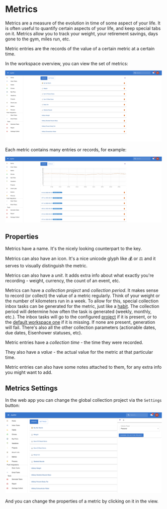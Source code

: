 # Metrics

Metrics are a measure of the evolution in time of some aspect of your life. It is often useful to
quantify certain aspects of your life, and keep special tabs on it. Metrics allow you to track
your weight, your retirement savings, days gone to the gym, miles run, etc.

Metric entries are the records of the value of a certain metric at a certain time.

In the workspace overview, you can view the set of metrics:

![Metrics](../assets/metrics-overview.png)

Each metric contains many entries or records, for example:

![Metric entries](../assets/metrics-list.png)

## Properties

Metrics have a name. It's the nicely looking counterpart to the key.

Metrics can also have an icon. It's a nice unicode glyph like 💰 or ⚖️ and it serves to
visually distinguish the metric.

Metrics can also have a _unit_. It adds extra info about what exactly you're recording - weight,
currency, the count of an event, etc.

Metrics can have a _collection project_ and _collection period_. It makes sense to record (or collect)
the value of a metric regularly. Think of your weight or the number of kilometers run in a week. To
allow for this, special collection inbox tasks can be generated for the metric, just like a
[habit](habits.md). The collection period will determine how often the task
is generated (weekly, monthly, etc.). The inbox tasks will go to the configured [project](./projects.md)
if it is present, or to the [default workspace one](./workspaces.md) if it is missing. If none
are present, generation will fail. There's also all the other collection parameters (actionable
dates, due dates, Eisenhower statuses, etc).

Metric entries have a _collection time_ - the time they were recorded.

They also have a _value_ - the actual value for the metric at that particular time.

Metric entries can also have some notes attached to them, for any extra info you might want to add.

## Metrics Settings

In the web app you can change the global collection project via the `Settings` button:

![Metrics Settings](../assets/metrics-settings.png)

And you can change the properties of a metric by clicking on it in the view.
